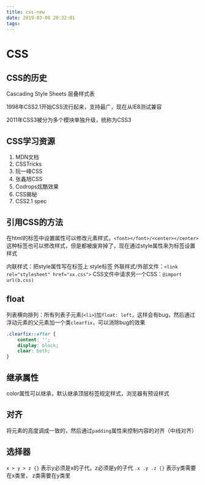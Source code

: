 ```yaml
---
title: css-new
date: 2019-03-08 20:32:01
tags:
---
```


# CSS

## CSS的历史

Cascading Style Sheets 层叠样式表

1998年CSS2.1开始CSS流行起来，支持最广，现在从IE8测试兼容

2011年CSS3被分为多个模块单独升级，统称为CSS3

## CSS学习资源

1. MDN文档
2. CSSTricks
3. 阮一峰CSS
4. 张鑫旭CSS
5. Codrops炫酷效果
6. CSS揭秘
7. CSS2.1 spec

## 引用CSS的方法

在html的标签中设置属性可以修改元素样式，`<font></font>/<center></center>`这种标签也可以修改样式，但是都被废弃掉了，现在通过style属性来为标签设置样式

内联样式：把style属性写在标签上
style标签
外联样式/外部文件：`<link rel="stylesheet" href="xx.css">`
CSS文件中请求另一个CSS：`@import url(b.css)`

## float

列表横向排列：所有列表子元素(`<li>`)加`float: left`，这样会有bug，然后通过浮动元素的父元素加一个类`clearfix`，可以消除bug的效果

```css
.clearfix::after {
    content: '';
    display: block;
    clear: both;
}
```

## 继承属性

color属性可以继承，默认继承顶层标签规定样式，浏览器有预设样式

## 对齐

将元素的高度调成一致的，然后通过`padding`属性来控制内容的对齐（中线对齐）

## 选择器

`x > y > z {}` 表示y必须是x的子代，z必须是y的子代
`.x .y .z {}` 表示y类需要在x类里， z类需要在y类里